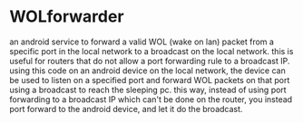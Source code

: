 WOLforwarder
============

an android service to forward a valid WOL (wake on lan) packet from a specific port in the local network to a broadcast on the local network.
this is useful for routers that do not allow a port forwarding rule to a broadcast IP. using this code on an android device on the local network, the device can be used to listen on a specified port and forward WOL packets on that port using a broadcast to reach the sleeping pc.
this way, instead of using port forwarding to a broadcast IP which can't be done on the router, you instead port forward to the android device, and let it do the broadcast.

